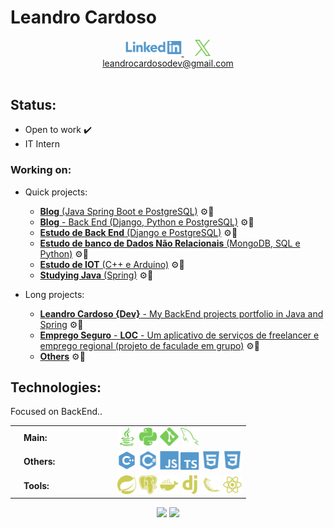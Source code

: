 # Leandro Cardoso
<div align="center">
  <a href="https://www.linkedin.com/in/leandro-cardoso-992529266" target="_blank">
    <img src="./svg/social/linkedin.svg" width="90"/>
  </a>
  &emsp;
  <a href="https://x.com/LeandroCDev" target="_blank">
    <img src="./svg/social/x.svg" width="25"/>
  </a>
  <br>
  <a href="mailto:leandrocardosodev@gmail.com">
    leandrocardosodev@gmail.com
  </a>
  <br>
  <a href="https://leandrocardoso.dev" target="_blank">
    <!-- TODO: add PORTFOLIO: leandrocardoso.dev -->
  </a>
</div>
&nbsp;

## Status:
* Open to work ✔️
* IT Intern
### Working on:
* Quick projects:
  * [**Blog** (Java Spring Boot e PostgreSQL)](https://github.com/Leandro-Cardoso/dev.leandrocardoso.blog) ⚙️🔨
  * [**Blog** - Back End (Django, Python e PostgreSQL)](https://github.com/Leandro-Cardoso/Univassouras-Blog) ⚙️🔨
  * [**Estudo de Back End** (Django e PostgreSQL)](https://github.com/Leandro-Cardoso/Univassouras-BackEnd) ⚙️🔨
  * [**Estudo de banco de Dados Não Relacionais** (MongoDB, SQL e Python)](https://github.com/Leandro-Cardoso/Vassouras-Banco-de-Dados-Nao-Relacionais) ⚙️🔨
  * [**Estudo de IOT** (C++ e Arduino)](https://github.com/Leandro-Cardoso/Univassouras-IOT) ⚙️🔨
  * [**Studying Java** (Spring)](https://github.com/Leandro-Cardoso/Java-Spring) ⚙️🔨

* Long projects:
  * [**Leandro Cardoso {Dev}** - My BackEnd projects portfolio in Java and Spring](https://github.com/Leandro-Cardoso/leandrocardoso.dev) ⚙️🔨 <!-- TODO: Remove -->
  * [**Emprego Seguro** - **LOC** - Um aplicativo de serviços de freelancer e emprego regional (projeto de faculade em grupo)](https://github.com/Leandro-Cardoso/Emprego-Seguro-api) ⚙️🔨
  * [**Others**](https://github.com/Leandro-Cardoso?tab=repositories) ⚙️🔨

## Technologies:
Focused on BackEnd..
<div align="center">
  <table>
    <tr>
      <td width="150px">
        &emsp;<b>Main:</b>
      </td>
      <td>
        <img src="./svg/tech/java.svg" width="30"/>
        <img src="./svg/tech/python.svg" width="30"/>
        <img src="./svg/tech/git.svg" width="30"/>
        <img src="./svg/tech/sql.svg" width="30"/>
      </td>
    </tr>
    <tr>
      <td>
        &emsp;<b>Others:</b>
      </td>
      <td>
        <img src="./svg/tech/cpp.svg" width="30"/>
        <img src="./svg/tech/csharp.svg" width="30"/>
        <img src="./svg/tech/javascript.svg" width="30"/>
        <img src="./svg/tech/typescript.svg" width="30"/>
        <img src="./svg/tech/html.svg" width="30"/>
        <img src="./svg/tech/css.svg" width="30"/>
      </td>
    </tr>
    <tr>
      <td>
        &emsp;<b>Tools:</b>
      </td>
      <td>
        <img src="./svg/tech/spring.svg" width="30"/>
        <img src="./svg/tech/postgresql.svg" width="30"/>
        <img src="./svg/tech/docker.svg" width="30"/>
        <img src="./svg/tech/django.svg" width="30"/>
        <img src="./svg/tech/flask.svg" width="30"/>
        <img src="./svg/tech/react.svg" width="30"/>
      </td>
    </tr>
  </table>
  <img src="https://github-readme-stats.vercel.app/api/top-langs/?username=Leandro-Cardoso&custom_title=Top%20used%20technologies&langs_count=10&title_color=0f0&text_color=c9d1d9&bg_color=0d1117&hide_border=true&layout=compact"/>
  <img src="https://github-readme-stats.vercel.app/api?username=Leandro-Cardoso&hide_title=true&card_width=300&show_icons=true&include_all_commits=true&count_private=true&text_bold=false&ring_color=0f0&text_color=c9d1d9&icon_color=0f0&bg_color=0d1117&hide_border=true"/>
<div>
